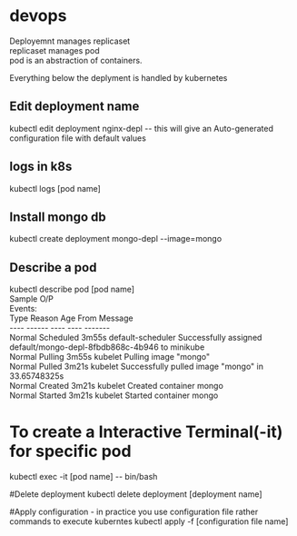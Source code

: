 # devops

Deployemnt manages replicaset <br>
replicaset manages pod <br>
pod is an abstraction of containers. <br>

Everything below the deplyment is handled by kubernetes

## Edit deployment name <bro>
kubectl edit deployment nginx-depl
      -- this will give an Auto-generated configuration file with default values

## logs in k8s<bro>
kubectl logs [pod name]  
      
## Install mongo db<bro>
kubectl create deployment mongo-depl --image=mongo      
      
## Describe a pod
kubectl describe pod [pod name] <br>
      Sample O/P <br>
      Events: <br>
  Type    Reason     Age    From               Message <br>
  ----    ------     ----   ----               ------- <br>
  Normal  Scheduled  3m55s  default-scheduler  Successfully assigned default/mongo-depl-8fbdb868c-4b946 to minikube<br>
  Normal  Pulling    3m55s  kubelet            Pulling image "mongo" <br>
  Normal  Pulled     3m21s  kubelet            Successfully pulled image "mongo" in 33.65748325s<br>
  Normal  Created    3m21s  kubelet            Created container mongo<br>
  Normal  Started    3m21s  kubelet            Started container mongo<br>
      
 
# To create a Interactive Terminal(-it) for specific pod
kubectl exec -it [pod name] -- bin/bash
    
#Delete deployment
kubectl delete deployment [deployment name]
      
#Apply configuration  - in practice you use configuration file rather commands to execute kuberntes
kubectl apply -f [configuration file name]
      
